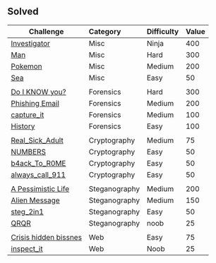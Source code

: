 ## Solved
Challenge | Category | Difficulty | Value
----------|:---------|:-----------|:-------
[Investigator](Investigator) | Misc | Ninja | 400
[Man](Man) | Misc | Hard | 300
[Pokemon](Pokemon) | Misc | Medium | 200
[Sea](Sea) | Misc | Easy | 50
[]() | []() | []()
[Do I KNOW you?](Do%20I%20KNOW%20you%3F) | Forensics | Hard | 300
[Phishing Email](Phishing%20Email) | Forensics | Medium | 200
[capture_it](capture_it) | Forensics | Medium | 100
[History](History) | Forensics | Easy | 100
[]() | []() | []()
[Real_Sick_Adult](Real_Sick_Adult) | Cryptography | Medium | 75
[NUMBERS](NUMBERS) | Cryptography | Easy | 50
[b4ack_To_R0ME](b4ack_To_R0ME) | Cryptography | Easy | 50
[always_call_911]() | Cryptography | Easy | 50
[]() | []() | []()
[A Pessimistic Life](A%20Pessimistic%20Life) | Steganography | Medium | 200
[Alien Message](Alien%20Message) | Steganography | Medium | 150
[steg_2in1](steg_2in1) | Steganography | Easy | 50
[QRQR](QRQR) | Steganography | noob | 25
[]() | []() | []()
[Crisis hidden bissnes](Crisis%20hidden%20bissnes) | Web | Easy | 75
[inspect_it](inspect_it) | Web | Noob | 25
